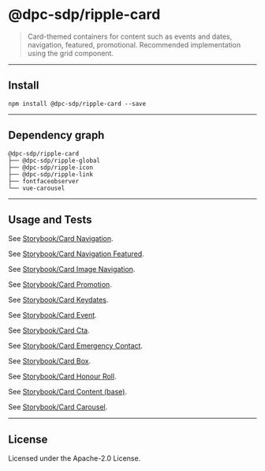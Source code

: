 # @dpc-sdp/ripple-card

> Card-themed containers for content such as events and dates, navigation,
featured, promotional. Recommended implementation using the grid component.

--------------------------------------------------------------------------------

## Install

```shell
npm install @dpc-sdp/ripple-card --save
```

--------------------------------------------------------------------------------

## Dependency graph

```shell
@dpc-sdp/ripple-card
├── @dpc-sdp/ripple-global
├── @dpc-sdp/ripple-icon
├── @dpc-sdp/ripple-link
├── fontfaceobserver
└── vue-carousel
```

--------------------------------------------------------------------------------

## Usage and Tests

See [Storybook/Card Navigation](https://ripple.sdp.vic.gov.au/?selectedKind=Molecules/Card&selectedStory=Card%20Navigation).

See [Storybook/Card Navigation Featured](https://ripple.sdp.vic.gov.au/?selectedKind=Molecules/Card&selectedStory=Card%20Navigation%20Featured).

See [Storybook/Card Image Navigation](https://ripple.sdp.vic.gov.au/?selectedKind=Molecules/Card&selectedStory=Card%20Image%20Navigation).

See [Storybook/Card Promotion](https://ripple.sdp.vic.gov.au/?selectedKind=Molecules/Card&selectedStory=Card%20Promotion).

See [Storybook/Card Keydates](https://ripple.sdp.vic.gov.au/?selectedKind=Molecules/Card&selectedStory=Card%20Keydates).

See [Storybook/Card Event](https://ripple.sdp.vic.gov.au/?selectedKind=Molecules/Card&selectedStory=Card%20Event).

See [Storybook/Card Cta](https://ripple.sdp.vic.gov.au/?selectedKind=Molecules/Card&selectedStory=Card%20Cta).

See [Storybook/Card Emergency Contact](https://ripple.sdp.vic.gov.au/?selectedKind=Molecules/Card&selectedStory=Card%20Emergency%20Contact).

See [Storybook/Card Box](https://ripple.sdp.vic.gov.au/?selectedKind=Molecules/Card&selectedStory=Card%20Box).

See [Storybook/Card Honour Roll](https://ripple.sdp.vic.gov.au/?selectedKind=Molecules/Card&selectedStory=Card%20Honour%20Roll).

See [Storybook/Card Content (base)](https://ripple.sdp.vic.gov.au/?selectedKind=Molecules/Card&selectedStory=Card%20Content%20(base)).

See [Storybook/Card Carousel](https://ripple.sdp.vic.gov.au/?selectedKind=Molecules/Card&selectedStory=Card%20Carousel).

--------------------------------------------------------------------------------

## License

Licensed under the Apache-2.0 License.
